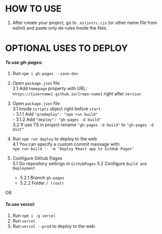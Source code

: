 # HOW TO USE

1. After create your project, go to `.eslintrc.cjs` (or other name file from eslint) and paste only de rules inside the files.

# OPTIONAL USES TO DEPLOY

#### _To use gh-pages:_

1. Run `npm i gh-pages --save-dev`
2. Open `package.json` file  
   2.1 Add `homepage` property with URL: `https://{username}.github.io/{repo-name}` right after `version`
3. Open `package.json` file  
    3.1 Inside `scripts` object right before `start`  
        - 3.1.1 Add `"predeploy": "npm run build"`  
        - 3.1.2 Add `"deploy": "gh-pages -d build"`  
    3.2 If use TS in project rename `"gh-pages -d build"` to `"gh-pages -d dist"`

4. Run `npm run deploy` to deploy to the web  
   4.1 You can specify a custom commit message with:  
   `npm run build -- -m "Deploy React app to GitHub Pages"`
5. Configure Github Pages  
   5.1 Go repository settings in `GithubPages`
   5.2 Configure `Build and Deployment`
   - 5.2.1 Branch `gh-pages`
   - 5.2.2 Folder `/ (root)`

OR

#### _To use vercel:_

1. Run `npm i -g vercel`
2. Run `vercel`
3. Run `vercel --prod` to deploy to the web

